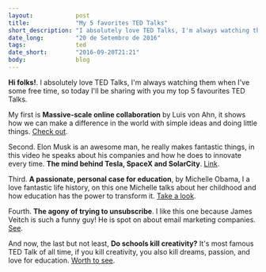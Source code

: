 ```yaml
---
layout:            post
title:             "My 5 favorites TED Talks"
short_description: "I absolutely love TED Talks, I'm always watching them when I've some free time, so today I'll be sharing with you my top 5 favourites TED Talks."
date_long:         "20 de Setembro de 2016"
tags:              ted
date_short:        "2016-09-20T21:21"
body:              blog
---
```


**Hi folks!**. I absolutely love TED Talks, I'm always watching them when I've some free time, so today I'll be sharing with you my top 5 favourites TED Talks.

My first is **Massive-scale online collaboration** by Luis von Ahn, it shows how we can make a difference in the world with simple ideas and doing little things. [Check out](https://www.ted.com/talks/luis_von_ahn_massive_scale_online_collaboration).

Second. Elon Musk is an awesome man, he really makes fantastic things, in this video he speaks about his companies and how he does to innovate every time. **The mind behind Tesla, SpaceX and SolarCity**. [Link](https://www.ted.com/talks/elon_musk_the_mind_behind_tesla_spacex_solarcity).

Third. **A passionate, personal case for education**, by Michelle Obama, I a love fantastic life history, on this one Michelle talks about her childhood and how education has the power to transform it. [Take a look](http://www.ted.com/talks/michelle_obama).

Fourth. **The agony of trying to unsubscribe**. I like this one because James Veitch is such a funny guy! He is spot on about email marketing companies. [See](https://www.ted.com/talks/james_veitch_the_agony_of_trying_to_unsubscribe).

And now, the last but not least, **Do schools kill creativity?** It's most famous TED Talk of all time, if you kill creativity, you also kill dreams, passion, and love for education. [Worth to see](https://www.ted.com/talks/ken_robinson_says_schools_kill_creativity).